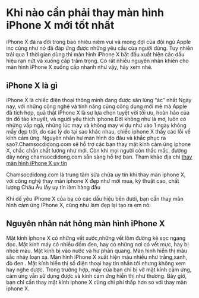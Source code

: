# Khi nào cần phải thay màn hình iPhone X mới tốt nhất
iPhone X đã ra đời trong bao nhiêu niềm vui và mong đợi của đội ngũ Apple inc cũng như nó đã đáp ứng được những yêu cầu của người dùng. Tuy nhiên trải qua 1 thời gian dùng thì màn hình iPhone X bắt đầu xuất hiện các dấu hiệu rạn nứt và xuống cấp trầm trọng. Có rất nhiều nguyên nhân khiến cho màn hình iPhone X xuống cấp nhanh như vậy, hãy xem nhé.
<h2>iPhone X là gì</h2>
iPhone X là chiếc điện thoại thông minh đang được săn lùng “ác” nhất Ngày nay, với những cộng nghệ và tính năng cùng công dụng mới mẻ mà Apple đã tích hợp, quả thật iPhone X là sự lựa chọn tuyệt vời tối ưu, hoàn hảo của tín đồ táo khuyết, và người yêu thích iphone.Đời không như là mơ, luôn có những vấp ngã, những lúc may và không may ví dụ như vào 1 ngày không mấy đẹp trời, do các lý do tại sao khác nhau, chiếc iphone X thấy các lỗi về kính cảm ứng. Nguyên nhân hư màn hình do đâu và khắc phục ra sao?.Chamsocdidong.com sẽ hỗ trợ các bạn thay mặt kính cảm ứng iphone X, chắc chắn chất lượng như mới. Còn khi mọi người còn thắc mắc, đường dây nóng chamsocdidong.com sẵn sàng hỗ trợ ban.
Tham khảo địa chỉ <a href="https://chamsocdidong.com/thay-man-hinh-mat-kinh-cam-ung-iphone-x-co-duoc-hay-khong-gia-bao-nhieu-tai-viet-nam/">thay màn hình iPhone X uy tín</a>

Chamsocdidong.com là trung tâm sửa chữa uy tín khi thay màn iphone X, với công nghệ thay màn iphone X đẹp như mới mua, kỹ thuật cao, chất lượng Châu Âu lấy uy tín làm hàng đầu

Khi dế yêu iPhone X của bạ có các dấu hiệu bên dưới, bạn cần thay màn hình cảm ứng iPhone X, cũng như làm đẹp lại tạo ra em nó:
<h2> Nguyên nhân nát hỏng màn hình iPhone X</h2>
Mặt kính iphone X có những vết xước,những vết lõm đường kẻ sọc ngang dọc.
Mặt kính máy có nhiều đốm đen, hay có những nơi có vết mực, hay bị nhoè màu.
Mặt kính bị vào nước và hư phản quang.
Màn hình hiển thị màu sắc nhảy loạn xạ.
Màn hình iPhone X xuất hiện màu nhiều như trắng,xanh, đỏ đen .
Mặt kính hiển thị số điện thoại hay tin nhắn tới nhưng không xem hay nghe được.
Trong trường hợp, máy của bạn chỉ bị vỡ mặt kính cảm ứng, cảm ứng vẫn sử dụng được và kính cảm ứng hiển thị như thường. Bây giờ, bạn chỉ cần thay mặt kính iphone X cùng chi phí thấp hơn so với thay màn iphone X.

